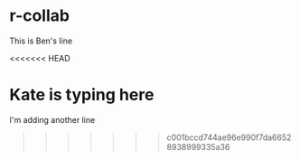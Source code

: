 # r-collab

This is Ben's line

<<<<<<< HEAD

Kate is typing here
=======
I'm adding another line
>>>>>>> c001bccd744ae96e990f7da66528938999335a36
